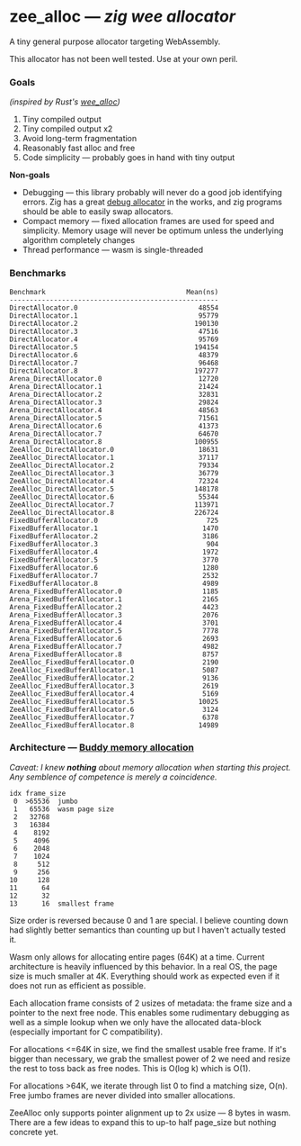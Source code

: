 # zee_alloc — *zig wee allocator*

A tiny general purpose allocator targeting WebAssembly.

This allocator has not been well tested. Use at your own peril.

### Goals

_(inspired by Rust's [wee_alloc](https://github.com/rustwasm/wee_alloc))_

1. Tiny compiled output
2. Tiny compiled output x2
3. Avoid long-term fragmentation
4. Reasonably fast alloc and free
5. Code simplicity — probably goes in hand with tiny output

**Non-goals**

- Debugging — this library probably will never do a good job identifying errors.
  Zig has a great [debug allocator](https://github.com/andrewrk/zig-general-purpose-allocator)
  in the works, and zig programs should be able to easily swap allocators.
- Compact memory — fixed allocation frames are used for speed and simplicity.
  Memory usage will never be optimum unless the underlying algorithm completely changes
- Thread performance — wasm is single-threaded

### Benchmarks

```
Benchmark                                   Mean(ns)
----------------------------------------------------
DirectAllocator.0                              48554
DirectAllocator.1                              95779
DirectAllocator.2                             190130
DirectAllocator.3                              47516
DirectAllocator.4                              95769
DirectAllocator.5                             194154
DirectAllocator.6                              48379
DirectAllocator.7                              96468
DirectAllocator.8                             197277
Arena_DirectAllocator.0                        12720
Arena_DirectAllocator.1                        21424
Arena_DirectAllocator.2                        32831
Arena_DirectAllocator.3                        29824
Arena_DirectAllocator.4                        48563
Arena_DirectAllocator.5                        71561
Arena_DirectAllocator.6                        41373
Arena_DirectAllocator.7                        64670
Arena_DirectAllocator.8                       100955
ZeeAlloc_DirectAllocator.0                     18631
ZeeAlloc_DirectAllocator.1                     37117
ZeeAlloc_DirectAllocator.2                     79334
ZeeAlloc_DirectAllocator.3                     36779
ZeeAlloc_DirectAllocator.4                     72324
ZeeAlloc_DirectAllocator.5                    148178
ZeeAlloc_DirectAllocator.6                     55344
ZeeAlloc_DirectAllocator.7                    113971
ZeeAlloc_DirectAllocator.8                    226724
FixedBufferAllocator.0                           725
FixedBufferAllocator.1                          1470
FixedBufferAllocator.2                          3186
FixedBufferAllocator.3                           904
FixedBufferAllocator.4                          1972
FixedBufferAllocator.5                          3770
FixedBufferAllocator.6                          1280
FixedBufferAllocator.7                          2532
FixedBufferAllocator.8                          4989
Arena_FixedBufferAllocator.0                    1185
Arena_FixedBufferAllocator.1                    2165
Arena_FixedBufferAllocator.2                    4423
Arena_FixedBufferAllocator.3                    2076
Arena_FixedBufferAllocator.4                    3701
Arena_FixedBufferAllocator.5                    7778
Arena_FixedBufferAllocator.6                    2693
Arena_FixedBufferAllocator.7                    4982
Arena_FixedBufferAllocator.8                    8757
ZeeAlloc_FixedBufferAllocator.0                 2190
ZeeAlloc_FixedBufferAllocator.1                 5087
ZeeAlloc_FixedBufferAllocator.2                 9136
ZeeAlloc_FixedBufferAllocator.3                 2619
ZeeAlloc_FixedBufferAllocator.4                 5169
ZeeAlloc_FixedBufferAllocator.5                10025
ZeeAlloc_FixedBufferAllocator.6                 3124
ZeeAlloc_FixedBufferAllocator.7                 6378
ZeeAlloc_FixedBufferAllocator.8                14989
```

### Architecture — [Buddy memory allocation](https://en.wikipedia.org/wiki/Buddy_memory_allocation)

_Caveat: I knew **nothing** about memory allocation when starting this project.
Any semblence of competence is merely a coincidence._

```
idx frame_size
 0  >65536  jumbo
 1   65536  wasm page size
 2   32768
 3   16384
 4    8192
 5    4096
 6    2048
 7    1024
 8     512
 9     256
10     128
11      64
12      32
13      16  smallest frame
```

Size order is reversed because 0 and 1 are special.  I believe counting down had
slightly better semantics than counting up but I haven't actually tested it.

Wasm only allows for allocating entire pages (64K) at a time. Current architecture is
heavily influenced by this behavior. In a real OS, the page size is much smaller at 4K.
Everything should work as expected even if it does not run as efficient as possible.

Each allocation frame consists of 2 usizes of metadata: the frame size and a pointer to
the next free node. This enables some rudimentary debugging as well as a simple lookup
when we only have the allocated data-block (especially important for C compatibility).

For allocations <=64K in size, we find the smallest usable free frame.  If it's
bigger than necessary, we grab the smallest power of 2 we need and resize the rest
to toss back as free nodes. This is O(log k) which is O(1).

For allocations >64K, we iterate through list 0 to find a matching size, O(n).
Free jumbo frames are never divided into smaller allocations.

ZeeAlloc only supports pointer alignment up to 2x usize — 8 bytes in wasm. There
are a few ideas to expand this to up-to half page_size but nothing concrete yet.
